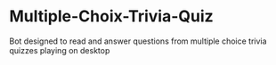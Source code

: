 # Multiple-Choix-Trivia-Quiz
Bot designed to read and answer questions from multiple choice trivia quizzes playing on desktop
